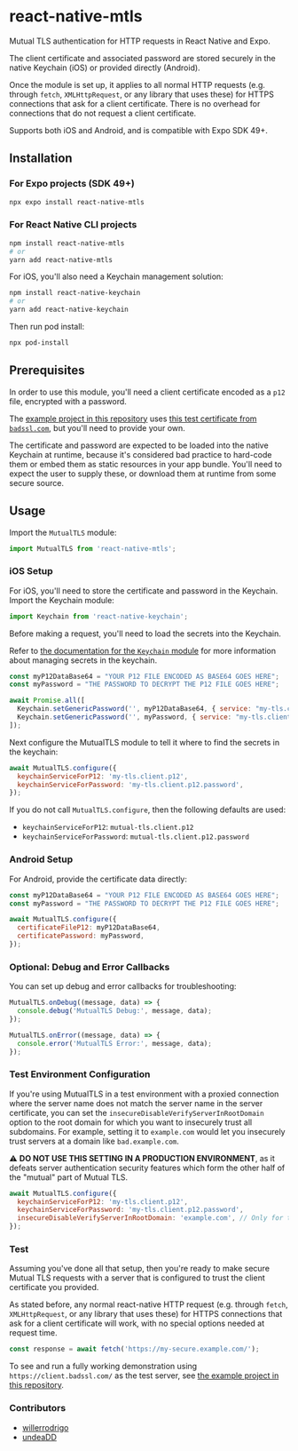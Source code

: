 # react-native-mtls

Mutual TLS authentication for HTTP requests in React Native and Expo.

The client certificate and associated password are stored securely in the native Keychain (iOS) or provided directly (Android).

Once the module is set up, it applies to all normal HTTP requests (e.g. through `fetch`, `XMLHttpRequest`, or any library that uses these) for HTTPS connections that ask for a client certificate. There is no overhead for connections that do not request a client certificate.

Supports both iOS and Android, and is compatible with Expo SDK 49+.

## Installation

### For Expo projects (SDK 49+)

```sh
npx expo install react-native-mtls
```

### For React Native CLI projects

```sh
npm install react-native-mtls
# or
yarn add react-native-mtls
```

For iOS, you'll also need a Keychain management solution:

```sh
npm install react-native-keychain
# or
yarn add react-native-keychain
```

Then run pod install:

```sh
npx pod-install
```

## Prerequisites

In order to use this module, you'll need a client certificate encoded as a `p12` file, encrypted with a password.

The [example project in this repository](./example) uses [this test certificate from `badssl.com`](https://badssl.com/download/), but you'll need to provide your own.

The certificate and password are expected to be loaded into the native Keychain at runtime, because it's considered bad practice to hard-code them or embed them as static resources in your app bundle. You'll need to expect the user to supply these, or download them at runtime from some secure source.

## Usage

Import the `MutualTLS` module:

```javascript
import MutualTLS from 'react-native-mtls';
```

### iOS Setup

For iOS, you'll need to store the certificate and password in the Keychain. Import the Keychain module:

```javascript
import Keychain from 'react-native-keychain';
```

Before making a request, you'll need to load the secrets into the Keychain.

Refer to [the documentation for the `Keychain` module](https://github.com/oblador/react-native-keychain) for more information about managing secrets in the keychain.

```javascript
const myP12DataBase64 = "YOUR P12 FILE ENCODED AS BASE64 GOES HERE";
const myPassword = "THE PASSWORD TO DECRYPT THE P12 FILE GOES HERE";

await Promise.all([
  Keychain.setGenericPassword('', myP12DataBase64, { service: "my-tls.client.p12" }),
  Keychain.setGenericPassword('', myPassword, { service: "my-tls.client.p12.password" }),
]);
```

Next configure the MutualTLS module to tell it where to find the secrets in the keychain:

```javascript
await MutualTLS.configure({
  keychainServiceForP12: 'my-tls.client.p12',
  keychainServiceForPassword: 'my-tls.client.p12.password',
});
```

If you do not call `MutualTLS.configure`, then the following defaults are used:
- `keychainServiceForP12`: `mutual-tls.client.p12`
- `keychainServiceForPassword`: `mutual-tls.client.p12.password`

### Android Setup

For Android, provide the certificate data directly:

```javascript
const myP12DataBase64 = "YOUR P12 FILE ENCODED AS BASE64 GOES HERE";
const myPassword = "THE PASSWORD TO DECRYPT THE P12 FILE GOES HERE";

await MutualTLS.configure({
  certificateFileP12: myP12DataBase64,
  certificatePassword: myPassword,
});
```

### Optional: Debug and Error Callbacks

You can set up debug and error callbacks for troubleshooting:

```javascript
MutualTLS.onDebug((message, data) => {
  console.debug('MutualTLS Debug:', message, data);
});

MutualTLS.onError((message, data) => {
  console.error('MutualTLS Error:', message, data);
});
```

### Test Environment Configuration

If you're using MutualTLS in a test environment with a proxied connection where the server name does not match the server name in the server certificate, you can set the `insecureDisableVerifyServerInRootDomain` option to the root domain for which you want to insecurely trust all subdomains. For example, setting it to `example.com` would let you insecurely trust servers at a domain like `bad.example.com`.

⚠️ **DO NOT USE THIS SETTING IN A PRODUCTION ENVIRONMENT**, as it defeats server authentication security features which form the other half of the "mutual" part of Mutual TLS.

```javascript
await MutualTLS.configure({
  keychainServiceForP12: 'my-tls.client.p12',
  keychainServiceForPassword: 'my-tls.client.p12.password',
  insecureDisableVerifyServerInRootDomain: 'example.com', // Only for testing!
});
```

### Test

Assuming you've done all that setup, then you're ready to make secure Mutual TLS requests with a server that is configured to trust the client certificate you provided.

As stated before, any normal react-native HTTP request (e.g. through `fetch`, `XMLHttpRequest`, or any library that uses these) for HTTPS connections that ask for a client certificate will work, with no special options needed at request time.

```javascript
const response = await fetch('https://my-secure.example.com/');
```

To see and run a fully working demonstration using `https://client.badssl.com/` as the test server, see [the example project in this repository](./example).

### Contributors

- [willerrodrigo](https://github.com/willerrodrigo)
- [undeaDD](https://github.com/undeaDD)
